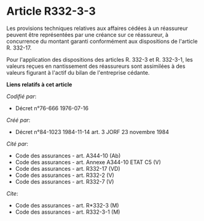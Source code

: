 # Article R332-3-3

Les provisions techniques relatives aux affaires cédées à un réassureur peuvent être représentées par une créance sur ce
réassureur, à concurrence du montant garanti conformément aux dispositions de l'article R. 332-17.

Pour l'application des dispositions des articles R. 332-3 et R. 332-3-1, les valeurs reçues en nantissement des réassureurs
sont assimilées à des valeurs figurant à l'actif du bilan de l'entreprise cédante.

**Liens relatifs à cet article**

_Codifié par_:

  - Décret n°76-666 1976-07-16

_Créé par_:

  - Décret n°84-1023 1984-11-14 art. 3 JORF 23 novembre 1984

_Cité par_:

  - Code des assurances - art. A344-10 (Ab)
  - Code des assurances - art. Annexe A344-10 ETAT C5 (V)
  - Code des assurances - art. R332-17 (VD)
  - Code des assurances - art. R332-2 (V)
  - Code des assurances - art. R332-7 (V)

_Cite_:

  - Code des assurances - art. R*332-3 (M)
  - Code des assurances - art. R332-3-1 (M)
